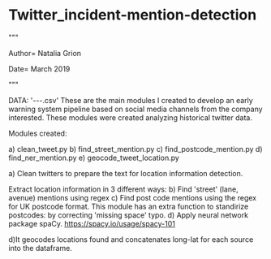# Twitter_incident-mention-detection
"""

Author= Natalia Grion

Date= March 2019

"""


DATA:
'---.csv'
 These are the main modules I created to develop an early warning system pipeline based on social media channels from the company interested.
 These modules were created analyzing historical twitter data.  


  Modules created: 

 a) clean_tweet.py
 b) find_street_mention.py
 c) find_postcode_mention.py
 d) find_ner_mention.py
 e) geocode_tweet_location.py
 
a) Clean twitters to prepare the text for location information detection.

Extract location information in 3 different ways:
b) Find 'street' (lane, avenue) mentions using regex
c) Find post code mentions using the regex for UK postcode format. This module has an extra function to standirize postcodes: by correcting 'missing space' typo. 
d) Apply neural network package spaCy. https://spacy.io/usage/spacy-101

d)It geocodes locations found and concatenates long-lat for each source into the dataframe. 

